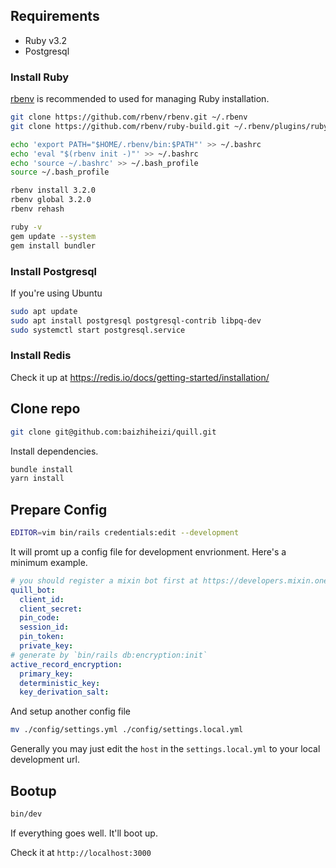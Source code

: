 ## Requirements

- Ruby v3.2
- Postgresql

### Install Ruby

[rbenv](https://github.com/rbenv/rbenv) is recommended to used for managing Ruby installation.

```bash
git clone https://github.com/rbenv/rbenv.git ~/.rbenv
git clone https://github.com/rbenv/ruby-build.git ~/.rbenv/plugins/ruby-build

echo 'export PATH="$HOME/.rbenv/bin:$PATH"' >> ~/.bashrc
echo 'eval "$(rbenv init -)"' >> ~/.bashrc
echo 'source ~/.bashrc' >> ~/.bash_profile
source ~/.bash_profile

rbenv install 3.2.0
rbenv global 3.2.0
rbenv rehash

ruby -v
gem update --system
gem install bundler
```

### Install Postgresql

If you're using Ubuntu

```bash
sudo apt update
sudo apt install postgresql postgresql-contrib libpq-dev
sudo systemctl start postgresql.service
```

### Install Redis

Check it up at https://redis.io/docs/getting-started/installation/

## Clone repo

```bash
git clone git@github.com:baizhiheizi/quill.git
```

Install dependencies.

```bash
bundle install
yarn install
```

## Prepare Config

```bash
EDITOR=vim bin/rails credentials:edit --development
```

It will promt up a config file for development envrionment. Here's a minimum example.

```yaml
# you should register a mixin bot first at https://developers.mixin.one/dashboard
quill_bot:
  client_id:
  client_secret:
  pin_code:
  session_id:
  pin_token:
  private_key:
# generate by `bin/rails db:encryption:init`
active_record_encryption:
  primary_key:
  deterministic_key:
  key_derivation_salt:
```

And setup another config file

```bash
mv ./config/settings.yml ./config/settings.local.yml
```

Generally you may just edit the `host` in the `settings.local.yml` to your local development url.

## Bootup

```bash
bin/dev
```

If everything goes well. It'll boot up.

Check it at `http://localhost:3000`

